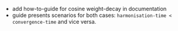 + add how-to-guide for cosine weight-decay in documentation
+ guide presents scenarios for both cases: `harmonisation-time < convergence-time` and vice versa.

